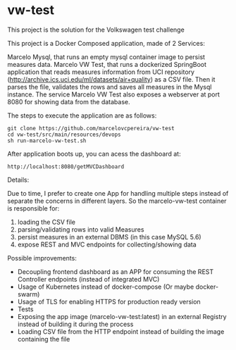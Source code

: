 # vw-test

This project is the solution for the Volkswagen test challenge

This project is a Docker Composed application, made of 2 Services:

Marcelo Mysql, that runs an empty mysql container image to persist measures data.
Marcelo VW Test, that runs a dockerized SpringBoot application that reads measures information from UCI repository (http://archive.ics.uci.edu/ml/datasets/air+quality)
as a CSV file.
Then it parses the file, validates the rows and saves all measures in the Mysql instance.
The service Marcelo VW Test also exposes a webserver at port 8080 for showing data from the database.

The steps to execute the application are as follows:

```
git clone https://github.com/marcelovcpereira/vw-test
cd vw-test/src/main/resources/devops
sh run-marcelo-vw-test.sh
```

After application boots up, you can acess the dashboard at:
```
http://localhost:8080/getMVCDashboard
```

Details:

Due to time, I prefer to create one App for handling multiple steps instead of separate the concerns in different layers.
So the marcelo-vw-test container is responsible for:
1) loading the CSV file
2) parsing/validating rows into valid Measures
3) persist measures in an external DBMS (in this case MySQL 5.6)
4) expose REST and MVC endpoints for collecting/showing data

Possible improvements:
- Decoupling frontend dashboard as an APP for consuming the REST Controller endpoints (instead of integrated MVC)
- Usage of Kubernetes instead of docker-compose (Or maybe docker-swarm)
- Usage of TLS for enabling HTTPS for production ready version
- Tests
- Exposing the app image (marcelo-vw-test:latest) in an external Registry instead of building it during the process
- Loading CSV file from the HTTP endpoint instead of building the image containing the file



